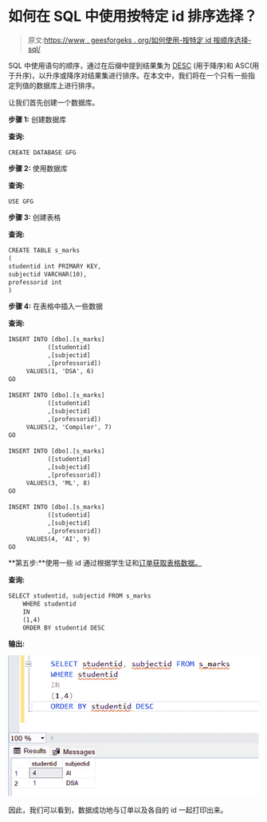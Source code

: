 # 如何在 SQL 中使用按特定 id 排序选择？

> 原文:[https://www . geesforgeks . org/如何使用-按特定 id 按顺序选择-sql/](https://www.geeksforgeeks.org/how-to-use-select-in-order-by-specific-ids-in-sql/)

SQL 中使用语句的顺序，通过在后缀中提到结果集为 [DESC](https://www.geeksforgeeks.org/sql-describe-statement/) (用于降序)和 ASC(用于升序)，以升序或降序对结果集进行排序。在本文中，我们将在一个只有一些指定列值的数据库上进行排序。

让我们首先创建一个数据库。

**步骤 1:** 创建数据库

**查询:**

```
CREATE DATABASE GFG
```

**步骤 2:** 使用数据库

**查询:**

```
USE GFG
```

**步骤 3:** 创建表格

**查询:**

```
CREATE TABLE s_marks 
(
studentid int PRIMARY KEY, 
subjectid VARCHAR(10), 
professorid int
)
```

**步骤 4:** 在表格中插入一些数据

**查询:**

```
INSERT INTO [dbo].[s_marks]
           ([studentid]
           ,[subjectid]
           ,[professorid])
     VALUES(1, 'DSA', 6)
GO 

INSERT INTO [dbo].[s_marks]
           ([studentid]
           ,[subjectid]
           ,[professorid])
     VALUES(2, 'Compiler', 7)
GO

INSERT INTO [dbo].[s_marks]
           ([studentid]
           ,[subjectid]
           ,[professorid])
     VALUES(3, 'ML', 8)
GO 

INSERT INTO [dbo].[s_marks]
           ([studentid]
           ,[subjectid]
           ,[professorid])
     VALUES(4, 'AI', 9)
GO 
```

**第五步:**使用一些 id 通过根据学生证和[订单获取表格数据。](https://www.geeksforgeeks.org/sql-order-by/)

**查询:**

```
SELECT studentid, subjectid FROM s_marks 
    WHERE studentid 
    IN
    (1,4)
    ORDER BY studentid DESC
```

**输出:**

![](img/2ebd1b746d02e40b0d8ddc362cbf73a5.png)

因此，我们可以看到，数据成功地与订单以及各自的 id 一起打印出来。